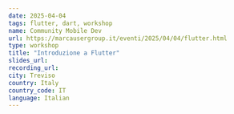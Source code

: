 ```yaml
---
date: 2025-04-04
tags: flutter, dart, workshop
name: Community Mobile Dev
url: https://marcausergroup.it/eventi/2025/04/04/flutter.html
type: workshop
title: "Introduzione a Flutter"
slides_url:
recording_url:
city: Treviso
country: Italy
country_code: IT
language: Italian
---
```

